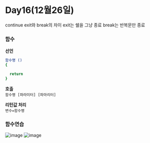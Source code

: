 # Day16(12월26일)

continue
exit와 break의 차이
exit는 쉘을 그냥 종료 break는 반복문만 종료 

### 함수

**선언**
```bash
함수명 () 
{

  return 
}
```

**호출**<br>
`함수명 [파라미터] [파마리터]`

**리턴값 처리**<br>
`변수=함수명`

### 함수연습
![image](https://github.com/JoEunSae/Metanet-Internship/assets/83803199/4a8719bd-931b-4b22-a5a0-c367226a6f3f) ![image](https://github.com/JoEunSae/Metanet-Internship/assets/83803199/510eb642-8f47-4ef8-a80d-acec63e099bf)





